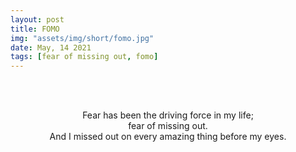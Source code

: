 ```yaml
---
layout: post
title: FOMO
img: "assets/img/short/fomo.jpg"
date: May, 14 2021
tags: [fear of missing out, fomo]
---
```


<br><br>
<div align="center">
Fear has been the driving force in my life; <br>
fear of missing out.<br>
And I missed out on every amazing thing before my eyes.
</div>
<br><br>
<br><br>
<br><br>
<br><br>
<br><br>
<br><br>
